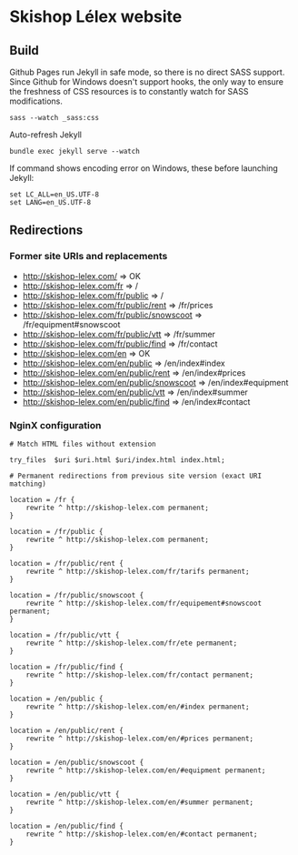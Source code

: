 # Skishop Lélex website

## Build

Github Pages run Jekyll in safe mode, so there is no direct SASS support. Since Github for Windows doesn't support hooks, the only way to ensure the freshness of CSS resources is to constantly watch for SASS modifications.

```
sass --watch _sass:css
```

Auto-refresh Jekyll

```
bundle exec jekyll serve --watch
```

If command shows encoding error on Windows, these before launching Jekyll:

```
set LC_ALL=en_US.UTF-8
set LANG=en_US.UTF-8
```

## Redirections

### Former site URIs and replacements

* http://skishop-lelex.com/ => OK
* http://skishop-lelex.com/fr => /
* http://skishop-lelex.com/fr/public => /
* http://skishop-lelex.com/fr/public/rent => /fr/prices
* http://skishop-lelex.com/fr/public/snowscoot => /fr/equipment#snowscoot
* http://skishop-lelex.com/fr/public/vtt => /fr/summer
* http://skishop-lelex.com/fr/public/find => /fr/contact
* http://skishop-lelex.com/en => OK
* http://skishop-lelex.com/en/public => /en/index#index
* http://skishop-lelex.com/en/public/rent => /en/index#prices
* http://skishop-lelex.com/en/public/snowscoot => /en/index#equipment
* http://skishop-lelex.com/en/public/vtt => /en/index#summer
* http://skishop-lelex.com/en/public/find => /en/index#contact

### NginX configuration

```
# Match HTML files without extension

try_files  $uri $uri.html $uri/index.html index.html;

# Permanent redirections from previous site version (exact URI matching)

location = /fr {
    rewrite ^ http://skishop-lelex.com permanent;
}

location = /fr/public {
    rewrite ^ http://skishop-lelex.com permanent;
}

location = /fr/public/rent {
    rewrite ^ http://skishop-lelex.com/fr/tarifs permanent;
}

location = /fr/public/snowscoot {
    rewrite ^ http://skishop-lelex.com/fr/equipement#snowscoot permanent;
}

location = /fr/public/vtt {
    rewrite ^ http://skishop-lelex.com/fr/ete permanent;
}

location = /fr/public/find {
    rewrite ^ http://skishop-lelex.com/fr/contact permanent;
}

location = /en/public {
    rewrite ^ http://skishop-lelex.com/en/#index permanent;
}

location = /en/public/rent {
    rewrite ^ http://skishop-lelex.com/en/#prices permanent;
}

location = /en/public/snowscoot {
    rewrite ^ http://skishop-lelex.com/en/#equipment permanent;
}

location = /en/public/vtt {
    rewrite ^ http://skishop-lelex.com/en/#summer permanent;
}

location = /en/public/find {
    rewrite ^ http://skishop-lelex.com/en/#contact permanent;
}
```
